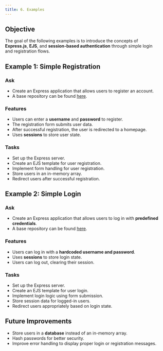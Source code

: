 ```yaml
---
title: 6. Examples
---
```


## Objective
The goal of the following examples is to introduce the concepts of **Express.js**, **EJS**, and **session-based authentication** through simple login and registration flows.

## Example 1: Simple Registration
### Ask
- Create an Express application that allows users to register an account.
- A base repository can be found [here](https://github.com/Keyin-SD14-S3/user-authentication-examples.git).

### Features
- Users can enter a **username** and **password** to register.
- The registration form submits user data.
- After successful registration, the user is redirected to a homepage.
- Uses **sessions** to store user state.

### Tasks
- Set up the Express server.
- Create an EJS template for user registration.
- Implement form handling for user registration.
- Store users in an in-memory array.
- Redirect users after successful registration.

## Example 2: Simple Login
### Ask
- Create an Express application that allows users to log in with **predefined credentials**.
- A base repository can be found [here](https://github.com/Keyin-SD14-S3/user-authentication-examples.git).

### Features
- Users can log in with a **hardcoded username and password**.
- Uses **sessions** to store login state.
- Users can log out, clearing their session.

### Tasks
- Set up the Express server.
- Create an EJS template for user login.
- Implement login logic using form submission.
- Store session data for logged-in users.
- Redirect users appropriately based on login state.

## Future Improvements
- Store users in a **database** instead of an in-memory array.
- Hash passwords for better security.
- Improve error handling to display proper login or registration messages.